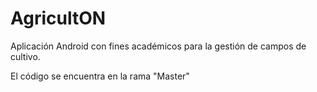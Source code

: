 # AgricultON
Aplicación Android con fines académicos para la gestión de campos de cultivo.

El código se encuentra en la rama "Master"
